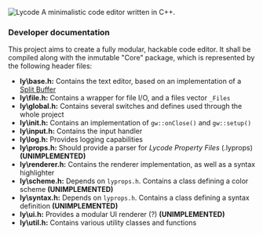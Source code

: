 ![Lycode](https://i.lensdump.com/i/i7iUBT.png "Lycode")
A minimalistic code editor written in C++.

### Developer documentation
This project aims to create a fully modular, hackable code editor.
It shall be compiled along with the inmutable "Core" package, which is represented by the following header files:
- **ly\base.h:** Contains the text editor, based on an implementation of a [Split Buffer](http://briansteffens.com/2017/06/19/split-buffers.html "Split Buffer")
- **ly\file.h:** Contains a wrapper for file I/O, and a files vector `_Files`
- **ly\global.h:** Contains several switches and defines used through the whole project
- **ly\init.h:** Contains an implementation of `gw::onClose()` and `gw::setup()`
- **ly\input.h:** Contains the input handler
- **ly\log.h:** Provides logging capabilities
- **ly\props.h:** Should provide a parser for *Lycode Property Files* (.lyprops) **(UNIMPLEMENTED)**
- **ly\renderer.h:** Contains the renderer implementation, as well as a syntax highlighter
- **ly\scheme.h:** Depends on `lyprops.h`. Contains a class defining a color scheme **(UNIMPLEMENTED)**
- **ly\syntax.h:** Depends on `lyprops.h`. Contains a class defining a syntax definition **(UNIMPLEMENTED)**
- **ly\ui.h:** Provides a modular UI renderer (?) **(UNIMPLEMENTED)**
- **ly\util.h:** Contains various utility classes and functions

